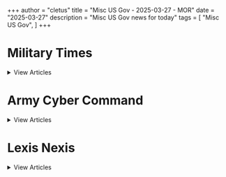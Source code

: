 +++ 
author = "cletus"
title = "Misc US Gov - 2025-03-27 - MOR"
date = "2025-03-27"
description = "Misc US Gov news for today"
tags = [
    "Misc US Gov",
]
+++

# Military Times

<details>
<summary>View Articles</summary>
<br>

<input type='checkbox' name='article_4345' value='https://www.militarytimes.com/smr/transition-guide/' /> 4345 - <a href='https://www.google.com/search?q=www.militarytimes.com+Transition+GuideOpens+in+new+window' target='_blank' rel='noopener noreferrer'>Search - </a> <a href='https://12ft.io/https://www.militarytimes.com/smr/transition-guide/' target='_blank' rel='noopener noreferrer'>Transition GuideOpens in new window</a><br>

<input type='checkbox' name='article_4346' value='https://www.militarytimes.com/smr/benefits-guide/' /> 4346 - <a href='https://www.google.com/search?q=www.militarytimes.com+Benefits+GuideOpens+in+new+window' target='_blank' rel='noopener noreferrer'>Search - </a> <a href='https://12ft.io/https://www.militarytimes.com/smr/benefits-guide/' target='_blank' rel='noopener noreferrer'>Benefits GuideOpens in new window</a><br>

<input type='checkbox' name='article_4347' value='https://www.militarytimes.com/off-duty/gearscout/' /> 4347 - <a href='https://www.google.com/search?q=www.militarytimes.com+Gear+ScoutOpens+in+new+window' target='_blank' rel='noopener noreferrer'>Search - </a> <a href='https://12ft.io/https://www.militarytimes.com/off-duty/gearscout/' target='_blank' rel='noopener noreferrer'>Gear ScoutOpens in new window</a><br>

<input type='checkbox' name='article_4348' value='https://www.militarytimes.com/m/military-times-rss-feeds/' /> 4348 - <a href='https://www.google.com/search?q=www.militarytimes.com+RSS+FeedsOpens+in+new+window' target='_blank' rel='noopener noreferrer'>Search - </a> <a href='https://12ft.io/https://www.militarytimes.com/m/military-times-rss-feeds/' target='_blank' rel='noopener noreferrer'>RSS FeedsOpens in new window</a><br>

</details>


# Army Cyber Command

<details>
<summary>View Articles</summary>
<br>

<input type='checkbox' name='article_4349' value='https://breakingdefense.com/tag/army-cyber-command/off-duty/movies-video-games' /> 4349 - <a href='https://www.google.com/search?q=breakingdefense.com+Military+Movies+%26+Video+Games' target='_blank' rel='noopener noreferrer'>Search - </a> <a href='https://12ft.io/https://breakingdefense.com/tag/army-cyber-command/off-duty/movies-video-games' target='_blank' rel='noopener noreferrer'>Military Movies & Video Games</a><br>

<input type='checkbox' name='article_4350' value='https://breakingdefense.com/tag/army-cyber-command/news/your-military/2025/03/26/4-us-soldiers-missing-from-training-area-in-lithuania/' /> 4350 - <a href='https://www.google.com/search?q=breakingdefense.com+Vehicle+of+missing+US+soldiers+in+Lithuania+found+submerged+in+water' target='_blank' rel='noopener noreferrer'>Search - </a> <a href='https://12ft.io/https://breakingdefense.com/tag/army-cyber-command/news/your-military/2025/03/26/4-us-soldiers-missing-from-training-area-in-lithuania/' target='_blank' rel='noopener noreferrer'>Vehicle of missing US soldiers in Lithuania found submerged in water</a><br>

<input type='checkbox' name='article_4351' value='https://breakingdefense.com/tag/army-cyber-command/news/pentagon-congress/2025/03/26/obviously-classified-experts-say-hegseth-chat-leaks-invited-danger/' /> 4351 - <a href='https://www.google.com/search?q=breakingdefense.com+%E2%80%98Obviously+classified%E2%80%99%3A+Experts+say+Hegseth+chat+leaks+invited+danger' target='_blank' rel='noopener noreferrer'>Search - </a> <a href='https://12ft.io/https://breakingdefense.com/tag/army-cyber-command/news/pentagon-congress/2025/03/26/obviously-classified-experts-say-hegseth-chat-leaks-invited-danger/' target='_blank' rel='noopener noreferrer'>‘Obviously classified’: Experts say Hegseth chat leaks invited danger</a><br>

<input type='checkbox' name='article_4352' value='https://breakingdefense.com/tag/army-cyber-command/veterans/2025/03/26/some-va-employees-overtime-pay-will-be-delayed-by-software-problems/' /> 4352 - <a href='https://www.google.com/search?q=breakingdefense.com+Some+VA+employees%E2%80%99+overtime+pay+will+be+delayed+by+software+problems' target='_blank' rel='noopener noreferrer'>Search - </a> <a href='https://12ft.io/https://breakingdefense.com/tag/army-cyber-command/veterans/2025/03/26/some-va-employees-overtime-pay-will-be-delayed-by-software-problems/' target='_blank' rel='noopener noreferrer'>Some VA employees’ overtime pay will be delayed by software problems</a><br>

<input type='checkbox' name='article_4353' value='https://breakingdefense.com/tag/army-cyber-command/pentagon/2025/03/26/in-the-wake-of-hegseths-software-memo-experts-eye-further-change/' /> 4353 - <a href='https://www.google.com/search?q=breakingdefense.com+In+the+wake+of+Hegseth%E2%80%99s+software+memo%2C+experts+eye+further+change' target='_blank' rel='noopener noreferrer'>Search - </a> <a href='https://12ft.io/https://breakingdefense.com/tag/army-cyber-command/pentagon/2025/03/26/in-the-wake-of-hegseths-software-memo-experts-eye-further-change/' target='_blank' rel='noopener noreferrer'>In the wake of Hegseth’s software memo, experts eye further change</a><br>

<input type='checkbox' name='article_4354' value='https://breakingdefense.com/tag/army-cyber-command/news/your-military/2025/03/25/lawmaker-aims-to-protect-troops-from-squatters/' /> 4354 - <a href='https://www.google.com/search?q=breakingdefense.com+Lawmaker+aims+to+protect+troops+from+squatters' target='_blank' rel='noopener noreferrer'>Search - </a> <a href='https://12ft.io/https://breakingdefense.com/tag/army-cyber-command/news/your-military/2025/03/25/lawmaker-aims-to-protect-troops-from-squatters/' target='_blank' rel='noopener noreferrer'>Lawmaker aims to protect troops from squatters</a><br>

<input type='checkbox' name='article_4355' value='https://breakingdefense.com/tag/army-cyber-command/off-duty/military-culture/2025/03/25/antwone-fisher-is-the-most-important-military-film-you-havent-seen/' /> 4355 - <a href='https://www.google.com/search?q=breakingdefense.com+%E2%80%98Antwone+Fisher%E2%80%99+is+the+most+important+military+film+you+haven%E2%80%99t+seen' target='_blank' rel='noopener noreferrer'>Search - </a> <a href='https://12ft.io/https://breakingdefense.com/tag/army-cyber-command/off-duty/military-culture/2025/03/25/antwone-fisher-is-the-most-important-military-film-you-havent-seen/' target='_blank' rel='noopener noreferrer'>‘Antwone Fisher’ is the most important military film you haven’t seen</a><br>

<input type='checkbox' name='article_4356' value='https://breakingdefense.com/tag/army-cyber-command/news/pentagon-congress/2025/03/25/us-allies-alarmed-by-leaked-group-chat-about-houthi-attack-plans/' /> 4356 - <a href='https://www.google.com/search?q=breakingdefense.com+US+allies+alarmed+by+leaked+group+chat+about+Houthi+attack+plans' target='_blank' rel='noopener noreferrer'>Search - </a> <a href='https://12ft.io/https://breakingdefense.com/tag/army-cyber-command/news/pentagon-congress/2025/03/25/us-allies-alarmed-by-leaked-group-chat-about-houthi-attack-plans/' target='_blank' rel='noopener noreferrer'>US allies alarmed by leaked group chat about Houthi attack plans</a><br>

<input type='checkbox' name='article_4357' value='https://breakingdefense.com/tag/army-cyber-command/news/pentagon-congress/2025/03/26/military-moves-are-improving-some-under-new-contract-general-claims/' /> 4357 - <a href='https://www.google.com/search?q=breakingdefense.com+Military+moves+are+improving+some+under+new+contract%2C+general+claims' target='_blank' rel='noopener noreferrer'>Search - </a> <a href='https://12ft.io/https://breakingdefense.com/tag/army-cyber-command/news/pentagon-congress/2025/03/26/military-moves-are-improving-some-under-new-contract-general-claims/' target='_blank' rel='noopener noreferrer'>Military moves are improving some under new contract, general claims</a><br>

<input type='checkbox' name='article_4358' value='https://breakingdefense.com/tag/army-cyber-command/veterans/military-history/2025/03/25/national-medal-of-honor-museum-opens-its-doors/' /> 4358 - <a href='https://www.google.com/search?q=breakingdefense.com+National+Medal+of+Honor+Museum+opens+its+doors' target='_blank' rel='noopener noreferrer'>Search - </a> <a href='https://12ft.io/https://breakingdefense.com/tag/army-cyber-command/veterans/military-history/2025/03/25/national-medal-of-honor-museum-opens-its-doors/' target='_blank' rel='noopener noreferrer'>National Medal of Honor Museum opens its doors</a><br>

<input type='checkbox' name='article_4359' value='https://breakingdefense.com/tag/army-cyber-command/news/pentagon-congress/2025/03/25/white-house-dod-deny-that-hegseth-leaked-military-secrets-in-chat-app/' /> 4359 - <a href='https://www.google.com/search?q=breakingdefense.com+White+House%2C+DOD+deny+that+Hegseth+leaked+military+secrets+in+chat+app' target='_blank' rel='noopener noreferrer'>Search - </a> <a href='https://12ft.io/https://breakingdefense.com/tag/army-cyber-command/news/pentagon-congress/2025/03/25/white-house-dod-deny-that-hegseth-leaked-military-secrets-in-chat-app/' target='_blank' rel='noopener noreferrer'>White House, DOD deny that Hegseth leaked military secrets in chat app</a><br>

<input type='checkbox' name='article_4360' value='https://breakingdefense.com/tag/army-cyber-command/military-benefits-guide/' /> 4360 - <a href='https://www.google.com/search?q=breakingdefense.com+Your+2024+Military+Times+Pay+and+Benefits+Guide' target='_blank' rel='noopener noreferrer'>Search - </a> <a href='https://12ft.io/https://breakingdefense.com/tag/army-cyber-command/military-benefits-guide/' target='_blank' rel='noopener noreferrer'>Your 2024 Military Times Pay and Benefits Guide</a><br>

<input type='checkbox' name='article_4361' value='https://breakingdefense.com/tag/army-cyber-command/pay-benefits/mil-money/2024/04/02/no-snakes-in-couches-what-to-know-for-a-smooth-pcs-move-in-2024/' /> 4361 - <a href='https://www.google.com/search?q=breakingdefense.com+What+to+know+for+a+smooth+PCS+move+in+2024' target='_blank' rel='noopener noreferrer'>Search - </a> <a href='https://12ft.io/https://breakingdefense.com/tag/army-cyber-command/pay-benefits/mil-money/2024/04/02/no-snakes-in-couches-what-to-know-for-a-smooth-pcs-move-in-2024/' target='_blank' rel='noopener noreferrer'>What to know for a smooth PCS move in 2024</a><br>

<input type='checkbox' name='article_4362' value='https://breakingdefense.com/tag/army-cyber-command/veterans/military-history/2025/03/24/wwii-podcast-sets-sights-on-stories-that-offer-lessons-for-future-wars/' /> 4362 - <a href='https://www.google.com/search?q=breakingdefense.com+WWII+podcast+sets+sights+on+stories+that+offer+lessons+for+future+wars' target='_blank' rel='noopener noreferrer'>Search - </a> <a href='https://12ft.io/https://breakingdefense.com/tag/army-cyber-command/veterans/military-history/2025/03/24/wwii-podcast-sets-sights-on-stories-that-offer-lessons-for-future-wars/' target='_blank' rel='noopener noreferrer'>WWII podcast sets sights on stories that offer lessons for future wars</a><br>

<input type='checkbox' name='article_4363' value='https://breakingdefense.com/tag/army-cyber-command/news/your-navy/2025/03/24/us-navy-reiterates-social-media-limits-for-sailors-and-marines/' /> 4363 - <a href='https://www.google.com/search?q=breakingdefense.com+US+Navy+reiterates+social+media+limits+for+sailors+and+Marines' target='_blank' rel='noopener noreferrer'>Search - </a> <a href='https://12ft.io/https://breakingdefense.com/tag/army-cyber-command/news/your-navy/2025/03/24/us-navy-reiterates-social-media-limits-for-sailors-and-marines/' target='_blank' rel='noopener noreferrer'>US Navy reiterates social media limits for sailors and Marines</a><br>

<input type='checkbox' name='article_4364' value='https://breakingdefense.com/tag/army-cyber-command/news/your-military/2025/03/21/child-care-teaching-positions-safe-from-dod-civilian-hiring-freeze/' /> 4364 - <a href='https://www.google.com/search?q=breakingdefense.com+Child+care%2C+teaching+positions+safe+from+DOD+civilian+hiring+freeze' target='_blank' rel='noopener noreferrer'>Search - </a> <a href='https://12ft.io/https://breakingdefense.com/tag/army-cyber-command/news/your-military/2025/03/21/child-care-teaching-positions-safe-from-dod-civilian-hiring-freeze/' target='_blank' rel='noopener noreferrer'>Child care, teaching positions safe from DOD civilian hiring freeze</a><br>

<input type='checkbox' name='article_4365' value='https://breakingdefense.com/tag/army-cyber-command/opinion/2025/03/20/the-armys-body-composition-policies-must-evolve/' /> 4365 - <a href='https://www.google.com/search?q=breakingdefense.com+The+Army%E2%80%99s+body+composition+policies+must+evolve' target='_blank' rel='noopener noreferrer'>Search - </a> <a href='https://12ft.io/https://breakingdefense.com/tag/army-cyber-command/opinion/2025/03/20/the-armys-body-composition-policies-must-evolve/' target='_blank' rel='noopener noreferrer'>The Army’s body composition policies must evolve</a><br>

<input type='checkbox' name='article_4366' value='https://breakingdefense.com/tag/army-cyber-command/opinion/commentary/2025/03/19/why-the-us-military-has-cared-about-climate-change-since-the-cold-war/' /> 4366 - <a href='https://www.google.com/search?q=breakingdefense.com+Why+the+US+military+has+cared+about+climate+change+since+the+Cold+War' target='_blank' rel='noopener noreferrer'>Search - </a> <a href='https://12ft.io/https://breakingdefense.com/tag/army-cyber-command/opinion/commentary/2025/03/19/why-the-us-military-has-cared-about-climate-change-since-the-cold-war/' target='_blank' rel='noopener noreferrer'>Why the US military has cared about climate change since the Cold War</a><br>

<input type='checkbox' name='article_4367' value='https://breakingdefense.com/tag/army-cyber-command/opinion/2025/03/19/joint-force-design-is-still-a-service-centric-mission/' /> 4367 - <a href='https://www.google.com/search?q=breakingdefense.com+Joint+force+design+is+still+a+service-centric+mission' target='_blank' rel='noopener noreferrer'>Search - </a> <a href='https://12ft.io/https://breakingdefense.com/tag/army-cyber-command/opinion/2025/03/19/joint-force-design-is-still-a-service-centric-mission/' target='_blank' rel='noopener noreferrer'>Joint force design is still a service-centric mission</a><br>

<input type='checkbox' name='article_4368' value='https://breakingdefense.com/tag/army-cyber-command/off-duty/military-culture/2025/03/18/the-last-of-us-part-ii-nails-combat-better-than-most-war-games/' /> 4368 - <a href='https://www.google.com/search?q=breakingdefense.com+%E2%80%98The+Last+of+Us+Part+II%E2%80%99+nails+combat+better+than+most+war+games' target='_blank' rel='noopener noreferrer'>Search - </a> <a href='https://12ft.io/https://breakingdefense.com/tag/army-cyber-command/off-duty/military-culture/2025/03/18/the-last-of-us-part-ii-nails-combat-better-than-most-war-games/' target='_blank' rel='noopener noreferrer'>‘The Last of Us Part II’ nails combat better than most war games</a><br>

<input type='checkbox' name='article_4369' value='https://breakingdefense.com/tag/army-cyber-command/news/your-military/2025/03/14/dod-schools-allowed-to-resume-athletic-events-this-weekend-after-pause/' /> 4369 - <a href='https://www.google.com/search?q=breakingdefense.com+DOD+schools+allowed+to+resume+athletic+events+this+weekend+after+pause' target='_blank' rel='noopener noreferrer'>Search - </a> <a href='https://12ft.io/https://breakingdefense.com/tag/army-cyber-command/news/your-military/2025/03/14/dod-schools-allowed-to-resume-athletic-events-this-weekend-after-pause/' target='_blank' rel='noopener noreferrer'>DOD schools allowed to resume athletic events this weekend after pause</a><br>

<input type='checkbox' name='article_4370' value='https://breakingdefense.com/tag/army-cyber-command/pay-benefits/military-benefits/health-care/2025/03/13/military-families-face-four-key-health-care-deadlines-by-march-31/' /> 4370 - <a href='https://www.google.com/search?q=breakingdefense.com+Military+families+face+four+key+health+care+deadlines+by+March+31' target='_blank' rel='noopener noreferrer'>Search - </a> <a href='https://12ft.io/https://breakingdefense.com/tag/army-cyber-command/pay-benefits/military-benefits/health-care/2025/03/13/military-families-face-four-key-health-care-deadlines-by-march-31/' target='_blank' rel='noopener noreferrer'>Military families face four key health care deadlines by March 31</a><br>

<input type='checkbox' name='article_4371' value='https://breakingdefense.com/tag/army-cyber-command/off-duty/military-culture/2024/12/06/life-of-pie-soldier-charged-with-loan-fraud-in-bakery-boondoggle/' /> 4371 - <a href='https://www.google.com/search?q=breakingdefense.com+Life+of+pie%3A+Soldier+charged+with+loan+fraud+in+bakery+boondoggle' target='_blank' rel='noopener noreferrer'>Search - </a> <a href='https://12ft.io/https://breakingdefense.com/tag/army-cyber-command/off-duty/military-culture/2024/12/06/life-of-pie-soldier-charged-with-loan-fraud-in-bakery-boondoggle/' target='_blank' rel='noopener noreferrer'>Life of pie: Soldier charged with loan fraud in bakery boondoggle</a><br>

<input type='checkbox' name='article_4372' value='https://breakingdefense.com/tag/army-cyber-command/news/your-military/2024/11/27/marine-lights-candles-for-romantic-hotel-surprise-sets-room-on-fire/' /> 4372 - <a href='https://www.google.com/search?q=breakingdefense.com+Marine+lights+candles+for+romantic+hotel+surprise%2C+sets+room+on+fire' target='_blank' rel='noopener noreferrer'>Search - </a> <a href='https://12ft.io/https://breakingdefense.com/tag/army-cyber-command/news/your-military/2024/11/27/marine-lights-candles-for-romantic-hotel-surprise-sets-room-on-fire/' target='_blank' rel='noopener noreferrer'>Marine lights candles for romantic hotel surprise, sets room on fire</a><br>

<input type='checkbox' name='article_4373' value='https://breakingdefense.com/tag/army-cyber-command/news/your-military/2024/09/26/did-a-us-f-22-shoot-down-a-ufo-photo-of-aerial-object-adds-to-mystery/' /> 4373 - <a href='https://www.google.com/search?q=breakingdefense.com+Did+a+US+F-22+shoot+down+a+UFO%3F+Photo+of+aerial+object+adds+to+mystery' target='_blank' rel='noopener noreferrer'>Search - </a> <a href='https://12ft.io/https://breakingdefense.com/tag/army-cyber-command/news/your-military/2024/09/26/did-a-us-f-22-shoot-down-a-ufo-photo-of-aerial-object-adds-to-mystery/' target='_blank' rel='noopener noreferrer'>Did a US F-22 shoot down a UFO? Photo of aerial object adds to mystery</a><br>

<input type='checkbox' name='article_4374' value='https://breakingdefense.com/tag/army-cyber-command/news/your-air-force/2024/08/14/air-force-falcons-unveil-glorious-afsoc-themed-football-unis/' /> 4374 - <a href='https://www.google.com/search?q=breakingdefense.com+Air+Force+Falcons+unveil+glorious+AFSOC-themed+football+unis' target='_blank' rel='noopener noreferrer'>Search - </a> <a href='https://12ft.io/https://breakingdefense.com/tag/army-cyber-command/news/your-air-force/2024/08/14/air-force-falcons-unveil-glorious-afsoc-themed-football-unis/' target='_blank' rel='noopener noreferrer'>Air Force Falcons unveil glorious AFSOC-themed football unis</a><br>

<input type='checkbox' name='article_4375' value='https://breakingdefense.com/tag/army-cyber-command/news/your-military/2024/07/11/meal-ready-to-bulk-pentagon-urged-to-add-creatine-to-mres/' /> 4375 - <a href='https://www.google.com/search?q=breakingdefense.com+Meal%2C+Ready-to-Bulk%3F+Pentagon+urged+to+add+creatine+to+MREs' target='_blank' rel='noopener noreferrer'>Search - </a> <a href='https://12ft.io/https://breakingdefense.com/tag/army-cyber-command/news/your-military/2024/07/11/meal-ready-to-bulk-pentagon-urged-to-add-creatine-to-mres/' target='_blank' rel='noopener noreferrer'>Meal, Ready-to-Bulk? Pentagon urged to add creatine to MREs</a><br>

<input type='checkbox' name='article_4376' value='https://breakingdefense.com/tag/army-cyber-command/news/your-navy/2024/06/07/good-lord-the-head-of-us-2nd-fleet-is-a-pt-stud/' /> 4376 - <a href='https://www.google.com/search?q=breakingdefense.com+Good+Lord%2C+the+head+of+U.S.+2nd+Fleet+is+a+PT+stud' target='_blank' rel='noopener noreferrer'>Search - </a> <a href='https://12ft.io/https://breakingdefense.com/tag/army-cyber-command/news/your-navy/2024/06/07/good-lord-the-head-of-us-2nd-fleet-is-a-pt-stud/' target='_blank' rel='noopener noreferrer'>Good Lord, the head of U.S. 2nd Fleet is a PT stud</a><br>

<input type='checkbox' name='article_4377' value='https://breakingdefense.com/tag/army-cyber-command/news/your-military/2024/06/06/a-personal-account-of-a-paratrooper-who-jumped-into-normandy-on-d-day/' /> 4377 - <a href='https://www.google.com/search?q=breakingdefense.com+A+personal+account+of+a+paratrooper+who+jumped+into+Normandy+on+D-Day' target='_blank' rel='noopener noreferrer'>Search - </a> <a href='https://12ft.io/https://breakingdefense.com/tag/army-cyber-command/news/your-military/2024/06/06/a-personal-account-of-a-paratrooper-who-jumped-into-normandy-on-d-day/' target='_blank' rel='noopener noreferrer'>A personal account of a paratrooper who jumped into Normandy on D-Day</a><br>

<input type='checkbox' name='article_4378' value='https://breakingdefense.com/tag/army-cyber-command/off-duty/military-culture/2024/02/22/chinese-jody-hit-with-jail-time-after-stealing-military-spouse/' /> 4378 - <a href='https://www.google.com/search?q=breakingdefense.com+Chinese+Jody+hit+with+jail+time+after+stealing+military+spouse' target='_blank' rel='noopener noreferrer'>Search - </a> <a href='https://12ft.io/https://breakingdefense.com/tag/army-cyber-command/off-duty/military-culture/2024/02/22/chinese-jody-hit-with-jail-time-after-stealing-military-spouse/' target='_blank' rel='noopener noreferrer'>Chinese Jody hit with jail time after stealing military spouse</a><br>

<input type='checkbox' name='article_4379' value='https://breakingdefense.com/tag/army-cyber-command/news/your-military/2024/02/20/chatgpt-val-sailor-claims-ai-helped-write-annual-performance-eval/' /> 4379 - <a href='https://www.google.com/search?q=breakingdefense.com+ChatGPT-val%3A+Sailor+claims+AI+helped+write+annual+performance+eval' target='_blank' rel='noopener noreferrer'>Search - </a> <a href='https://12ft.io/https://breakingdefense.com/tag/army-cyber-command/news/your-military/2024/02/20/chatgpt-val-sailor-claims-ai-helped-write-annual-performance-eval/' target='_blank' rel='noopener noreferrer'>ChatGPT-val: Sailor claims AI helped write annual performance eval</a><br>

<input type='checkbox' name='article_4380' value='https://breakingdefense.com/tag/army-cyber-command/off-duty/military-culture/2024/01/30/passenger-absolved-of-in-flight-bomb-hoax-that-prompted-f-18-response/' /> 4380 - <a href='https://www.google.com/search?q=breakingdefense.com+Passenger+absolved+of+in-flight+bomb+hoax+that+prompted+F-18+response' target='_blank' rel='noopener noreferrer'>Search - </a> <a href='https://12ft.io/https://breakingdefense.com/tag/army-cyber-command/off-duty/military-culture/2024/01/30/passenger-absolved-of-in-flight-bomb-hoax-that-prompted-f-18-response/' target='_blank' rel='noopener noreferrer'>Passenger absolved of in-flight bomb hoax that prompted F-18 response</a><br>

<input type='checkbox' name='article_4381' value='https://breakingdefense.com/tag/army-cyber-command/video/2025/03/21/whats-the-future-of-veterans-care-defense-news-weekly-full-episode-32125/' /> 4381 - <a href='https://www.google.com/search?q=breakingdefense.com+What%E2%80%99s+the+future+of+veterans+care%3F+%7C+Defense+News+Weekly+Full+Episode+3.21.25' target='_blank' rel='noopener noreferrer'>Search - </a> <a href='https://12ft.io/https://breakingdefense.com/tag/army-cyber-command/video/2025/03/21/whats-the-future-of-veterans-care-defense-news-weekly-full-episode-32125/' target='_blank' rel='noopener noreferrer'>What’s the future of veterans care? | Defense News Weekly Full Episode 3.21.25</a><br>

<input type='checkbox' name='article_4382' value='https://breakingdefense.com/tag/army-cyber-command/video/2025/03/21/in-times-of-change-how-should-the-va-move-ahead-an-expert-weighs-in/' /> 4382 - <a href='https://www.google.com/search?q=breakingdefense.com+In+times+of+change%2C+how+should+the+VA+move+ahead%3F+An+expert+weighs+in.' target='_blank' rel='noopener noreferrer'>Search - </a> <a href='https://12ft.io/https://breakingdefense.com/tag/army-cyber-command/video/2025/03/21/in-times-of-change-how-should-the-va-move-ahead-an-expert-weighs-in/' target='_blank' rel='noopener noreferrer'>In times of change, how should the VA move ahead? An expert weighs in.</a><br>

<input type='checkbox' name='article_4383' value='https://breakingdefense.com/tag/army-cyber-command/video/2025/03/21/long-term-care-for-vets-is-a-pressing-issue-how-should-it-change-going-forward/' /> 4383 - <a href='https://www.google.com/search?q=breakingdefense.com+Long-term+care+for+vets+is+a+pressing+issue+%E2%80%94+how+should+it+change+going+forward%3F' target='_blank' rel='noopener noreferrer'>Search - </a> <a href='https://12ft.io/https://breakingdefense.com/tag/army-cyber-command/video/2025/03/21/long-term-care-for-vets-is-a-pressing-issue-how-should-it-change-going-forward/' target='_blank' rel='noopener noreferrer'>Long-term care for vets is a pressing issue — how should it change going forward?</a><br>

<input type='checkbox' name='article_4384' value='https://breakingdefense.com/tag/army-cyber-command/video/2025/03/21/should-the-va-increase-its-budget-in-coming-years/' /> 4384 - <a href='https://www.google.com/search?q=breakingdefense.com+Should+the+VA+increase+its+budget+in+coming+years%3F' target='_blank' rel='noopener noreferrer'>Search - </a> <a href='https://12ft.io/https://breakingdefense.com/tag/army-cyber-command/video/2025/03/21/should-the-va-increase-its-budget-in-coming-years/' target='_blank' rel='noopener noreferrer'>Should the VA increase its budget in coming years?</a><br>

<input type='checkbox' name='article_4385' value='https://breakingdefense.com/tag/army-cyber-command/video/2025/03/14/despite-being-gravely-wounded-this-ranger-refused-to-leave-his-men-in-the-vietnamese-jungle/' /> 4385 - <a href='https://www.google.com/search?q=breakingdefense.com+Despite+being+gravely+wounded%2C+this+Ranger+refused+to+leave+his+men+in+the+Vietnamese+jungle' target='_blank' rel='noopener noreferrer'>Search - </a> <a href='https://12ft.io/https://breakingdefense.com/tag/army-cyber-command/video/2025/03/14/despite-being-gravely-wounded-this-ranger-refused-to-leave-his-men-in-the-vietnamese-jungle/' target='_blank' rel='noopener noreferrer'>Despite being gravely wounded, this Ranger refused to leave his men in the Vietnamese jungle</a><br>

<input type='checkbox' name='article_4386' value='https://breakingdefense.com/tag/army-cyber-command/video/2025/03/14/troops-quality-of-life-improvements-defense-news-weekly-full-episode-31525/' /> 4386 - <a href='https://www.google.com/search?q=breakingdefense.com+Troops%E2%80%99+quality+of+life+improvements%3F+%7C+Defense+News+Weekly+Full+Episode+3.15.25' target='_blank' rel='noopener noreferrer'>Search - </a> <a href='https://12ft.io/https://breakingdefense.com/tag/army-cyber-command/video/2025/03/14/troops-quality-of-life-improvements-defense-news-weekly-full-episode-31525/' target='_blank' rel='noopener noreferrer'>Troops’ quality of life improvements? | Defense News Weekly Full Episode 3.15.25</a><br>

<input type='checkbox' name='article_4387' value='https://breakingdefense.com/tag/army-cyber-command/pay-benefits/mil-money/2024/10/08/more-troops-are-moving-under-new-household-goods-shipment-program/' /> 4387 - <a href='https://www.google.com/search?q=breakingdefense.com+More+troops+are+moving+under+new+household+goods+shipment+program' target='_blank' rel='noopener noreferrer'>Search - </a> <a href='https://12ft.io/https://breakingdefense.com/tag/army-cyber-command/pay-benefits/mil-money/2024/10/08/more-troops-are-moving-under-new-household-goods-shipment-program/' target='_blank' rel='noopener noreferrer'>More troops are moving under new household goods shipment program</a><br>

<input type='checkbox' name='article_4388' value='https://breakingdefense.com/tag/army-cyber-command/news/your-navy/2024/10/08/have-you-served-in-the-red-sea-in-the-past-year-tell-us-about-it/' /> 4388 - <a href='https://www.google.com/search?q=breakingdefense.com+Have+you+served+in+the+Red+Sea+in+the+past+year%3F+Tell+us+about+it' target='_blank' rel='noopener noreferrer'>Search - </a> <a href='https://12ft.io/https://breakingdefense.com/tag/army-cyber-command/news/your-navy/2024/10/08/have-you-served-in-the-red-sea-in-the-past-year-tell-us-about-it/' target='_blank' rel='noopener noreferrer'>Have you served in the Red Sea in the past year? Tell us about it</a><br>

<input type='checkbox' name='article_4389' value='https://breakingdefense.com/tag/army-cyber-command/news/your-navy/2024/10/07/navy-identifies-truman-sailor-who-died-from-medical-emergency/' /> 4389 - <a href='https://www.google.com/search?q=breakingdefense.com+Navy+identifies+Truman+sailor+who+died+from+%E2%80%98medical+emergency%E2%80%99' target='_blank' rel='noopener noreferrer'>Search - </a> <a href='https://12ft.io/https://breakingdefense.com/tag/army-cyber-command/news/your-navy/2024/10/07/navy-identifies-truman-sailor-who-died-from-medical-emergency/' target='_blank' rel='noopener noreferrer'>Navy identifies Truman sailor who died from ‘medical emergency’</a><br>

<input type='checkbox' name='article_4390' value='https://breakingdefense.com/tag/army-cyber-command/news/pentagon-congress/2024/10/07/500-more-active-duty-troops-to-aid-hurricane-helene-relief-efforts/' /> 4390 - <a href='https://www.google.com/search?q=breakingdefense.com+500+more+active-duty+troops+to+aid+Hurricane+Helene+relief+efforts' target='_blank' rel='noopener noreferrer'>Search - </a> <a href='https://12ft.io/https://breakingdefense.com/tag/army-cyber-command/news/pentagon-congress/2024/10/07/500-more-active-duty-troops-to-aid-hurricane-helene-relief-efforts/' target='_blank' rel='noopener noreferrer'>500 more active-duty troops to aid Hurricane Helene relief efforts</a><br>

<input type='checkbox' name='article_4391' value='https://breakingdefense.com/tag/army-cyber-command/news/pentagon-congress/2024/10/04/navy-identifies-three-vessels-impacted-by-faulty-shipyard-weld-work/' /> 4391 - <a href='https://www.google.com/search?q=breakingdefense.com+Navy+identifies+three+vessels+impacted+by+faulty+shipyard+weld+work' target='_blank' rel='noopener noreferrer'>Search - </a> <a href='https://12ft.io/https://breakingdefense.com/tag/army-cyber-command/news/pentagon-congress/2024/10/04/navy-identifies-three-vessels-impacted-by-faulty-shipyard-weld-work/' target='_blank' rel='noopener noreferrer'>Navy identifies three vessels impacted by faulty shipyard weld work</a><br>

<input type='checkbox' name='article_4392' value='https://breakingdefense.com/tag/army-cyber-command/news/your-military/2024/10/04/vet-the-vote-recruits-nearly-160000-veterans-as-election-workers/' /> 4392 - <a href='https://www.google.com/search?q=breakingdefense.com+Vet+the+Vote+recruits+nearly+160%2C000+veterans+as+election+workers' target='_blank' rel='noopener noreferrer'>Search - </a> <a href='https://12ft.io/https://breakingdefense.com/tag/army-cyber-command/news/your-military/2024/10/04/vet-the-vote-recruits-nearly-160000-veterans-as-election-workers/' target='_blank' rel='noopener noreferrer'>Vet the Vote recruits nearly 160,000 veterans as election workers</a><br>

<input type='checkbox' name='article_4393' value='https://breakingdefense.com/tag/army-cyber-command/news/your-military/2024/10/03/trump-claims-dems-will-cheat-using-military-overseas-ballot-system/' /> 4393 - <a href='https://www.google.com/search?q=breakingdefense.com+Trump+claimed+that+Democrats+would+use+military+and+overseas+absentee+ballots+to+%27cheat%27+in+the+election%2C+but+experts+say+the+system+makes+that+nearly+impossible' target='_blank' rel='noopener noreferrer'>Search - </a> <a href='https://12ft.io/https://breakingdefense.com/tag/army-cyber-command/news/your-military/2024/10/03/trump-claims-dems-will-cheat-using-military-overseas-ballot-system/' target='_blank' rel='noopener noreferrer'>Trump claimed that Democrats would use military and overseas absentee ballots to 'cheat' in the election, but experts say the system makes that nearly impossible</a><br>

<input type='checkbox' name='article_4394' value='https://breakingdefense.com/tag/army-cyber-command/news/your-navy/2024/10/03/uss-oscar-austin-heads-to-spain-for-beefed-up-destroyer-presence/' /> 4394 - <a href='https://www.google.com/search?q=breakingdefense.com+USS+Oscar+Austin+heads+to+Spain+for+beefed+up+destroyer+presence' target='_blank' rel='noopener noreferrer'>Search - </a> <a href='https://12ft.io/https://breakingdefense.com/tag/army-cyber-command/news/your-navy/2024/10/03/uss-oscar-austin-heads-to-spain-for-beefed-up-destroyer-presence/' target='_blank' rel='noopener noreferrer'>USS Oscar Austin heads to Spain for beefed up destroyer presence</a><br>

<input type='checkbox' name='article_4395' value='https://breakingdefense.com/tag/army-cyber-command/news/your-navy/2024/10/03/watch-the-uss-bulkeley-help-shoot-down-irans-missile-attack-on-israel/' /> 4395 - <a href='https://www.google.com/search?q=breakingdefense.com+Watch+the+USS+Bulkeley+help+shoot+down+Iran%E2%80%99s+missile+attack+on+Israel' target='_blank' rel='noopener noreferrer'>Search - </a> <a href='https://12ft.io/https://breakingdefense.com/tag/army-cyber-command/news/your-navy/2024/10/03/watch-the-uss-bulkeley-help-shoot-down-irans-missile-attack-on-israel/' target='_blank' rel='noopener noreferrer'>Watch the USS Bulkeley help shoot down Iran’s missile attack on Israel</a><br>

<input type='checkbox' name='article_4396' value='https://breakingdefense.com/tag/army-cyber-command/news/your-navy/2024/10/02/navy-bounces-back-surpasses-recruiting-goals-for-fiscal-year-2024/' /> 4396 - <a href='https://www.google.com/search?q=breakingdefense.com+Navy+bounces+back%2C+surpasses+recruiting+goals+for+Fiscal+Year+2024' target='_blank' rel='noopener noreferrer'>Search - </a> <a href='https://12ft.io/https://breakingdefense.com/tag/army-cyber-command/news/your-navy/2024/10/02/navy-bounces-back-surpasses-recruiting-goals-for-fiscal-year-2024/' target='_blank' rel='noopener noreferrer'>Navy bounces back, surpasses recruiting goals for Fiscal Year 2024</a><br>

<input type='checkbox' name='article_4397' value='https://breakingdefense.com/tag/army-cyber-command/feature/SECDEFHegseth' /> 4397 - <a href='https://www.google.com/search?q=breakingdefense.com+SECRETARY+OF+DEFENSE+PETE+HEGSETH' target='_blank' rel='noopener noreferrer'>Search - </a> <a href='https://12ft.io/https://breakingdefense.com/tag/army-cyber-command/feature/SECDEFHegseth' target='_blank' rel='noopener noreferrer'>SECRETARY OF DEFENSE PETE HEGSETH</a><br>

<input type='checkbox' name='article_4398' value='https://breakingdefense.com/tag/army-cyber-command/portfolio/1704772/brett-anderson' /> 4398 - <a href='https://www.google.com/search?q=breakingdefense.com+Petty+Officer+3rd+Class+Brett+Anderson' target='_blank' rel='noopener noreferrer'>Search - </a> <a href='https://12ft.io/https://breakingdefense.com/tag/army-cyber-command/portfolio/1704772/brett-anderson' target='_blank' rel='noopener noreferrer'>Petty Officer 3rd Class Brett Anderson</a><br>

<input type='checkbox' name='article_4399' value='https://breakingdefense.com/tag/army-cyber-command/portfolio/1807399/cade-ellis' /> 4399 - <a href='https://www.google.com/search?q=breakingdefense.com+Airman+1st+Class+Cade+Ellis' target='_blank' rel='noopener noreferrer'>Search - </a> <a href='https://12ft.io/https://breakingdefense.com/tag/army-cyber-command/portfolio/1807399/cade-ellis' target='_blank' rel='noopener noreferrer'>Airman 1st Class Cade Ellis</a><br>

<input type='checkbox' name='article_4400' value='https://breakingdefense.com/tag/army-cyber-command/portfolio/1281349/john-bellino' /> 4400 - <a href='https://www.google.com/search?q=breakingdefense.com+Petty+Officer+1st+Class+John+Bellino' target='_blank' rel='noopener noreferrer'>Search - </a> <a href='https://12ft.io/https://breakingdefense.com/tag/army-cyber-command/portfolio/1281349/john-bellino' target='_blank' rel='noopener noreferrer'>Petty Officer 1st Class John Bellino</a><br>

<input type='checkbox' name='article_4401' value='https://breakingdefense.com/tag/army-cyber-command/portfolio/1130860/julie-avey' /> 4401 - <a href='https://www.google.com/search?q=breakingdefense.com+Senior+Master+Sgt.+Julie+Avey' target='_blank' rel='noopener noreferrer'>Search - </a> <a href='https://12ft.io/https://breakingdefense.com/tag/army-cyber-command/portfolio/1130860/julie-avey' target='_blank' rel='noopener noreferrer'>Senior Master Sgt. Julie Avey</a><br>

<input type='checkbox' name='article_4402' value='https://breakingdefense.com/tag/army-cyber-command/portfolio/1413220/yudy-palacios' /> 4402 - <a href='https://www.google.com/search?q=breakingdefense.com+Petty+Officer+1st+Class+Yudy+A+Palacios' target='_blank' rel='noopener noreferrer'>Search - </a> <a href='https://12ft.io/https://breakingdefense.com/tag/army-cyber-command/portfolio/1413220/yudy-palacios' target='_blank' rel='noopener noreferrer'>Petty Officer 1st Class Yudy A Palacios</a><br>

</details>


# Lexis Nexis

<details>
<summary>View Articles</summary>
<br>

<input type='checkbox' name='article_4403' value='https://www.lexisnexis.com/community/insights/legal/b/thought-leadership/posts/rupp-pfalzgraf-drives-10-increase-in-case-workload-by-adopting-lexis-ai' /> 4403 - <a href='https://www.google.com/search?q=www.lexisnexis.com+Rupp+Pfalzgraf+Drives+10%25+Increase+in+Case+Workload+by+Adopting+Lexis%2B+AI' target='_blank' rel='noopener noreferrer'>Search - </a> <a href='https://12ft.io/https://www.lexisnexis.com/community/insights/legal/b/thought-leadership/posts/rupp-pfalzgraf-drives-10-increase-in-case-workload-by-adopting-lexis-ai' target='_blank' rel='noopener noreferrer'>Rupp Pfalzgraf Drives 10% Increase in Case Workload by Adopting Lexis+ AI</a><br>

<input type='checkbox' name='article_4404' value='https://www.lexisnexis.com/community/insights/legal/b/practical-guidance/posts/insider-tips-for-engaging-boards-and-execs-strategic-briefing-hacks' /> 4404 - <a href='https://www.google.com/search?q=www.lexisnexis.com+Insider+Tips+for+Engaging+Boards+and+Execs%3A+Strategic+Briefing...' target='_blank' rel='noopener noreferrer'>Search - </a> <a href='https://12ft.io/https://www.lexisnexis.com/community/insights/legal/b/practical-guidance/posts/insider-tips-for-engaging-boards-and-execs-strategic-briefing-hacks' target='_blank' rel='noopener noreferrer'>Insider Tips for Engaging Boards and Execs: Strategic Briefing...</a><br>

<input type='checkbox' name='article_4405' value='https://www.lexisnexis.com/community/insights/legal/b/thought-leadership/posts/essential-strategies-for-in-house-counsel-navigating-upcoming-h-1b-visa-program-changes' /> 4405 - <a href='https://www.google.com/search?q=www.lexisnexis.com+Essential+Strategies+for+In-House+Counsel%3A+Navigating+Upcoming...' target='_blank' rel='noopener noreferrer'>Search - </a> <a href='https://12ft.io/https://www.lexisnexis.com/community/insights/legal/b/thought-leadership/posts/essential-strategies-for-in-house-counsel-navigating-upcoming-h-1b-visa-program-changes' target='_blank' rel='noopener noreferrer'>Essential Strategies for In-House Counsel: Navigating Upcoming...</a><br>

<input type='checkbox' name='article_4406' value='https://www.lexisnexis.com/community/insights/legal/b/thought-leadership/posts/5-things-litigators-should-look-for-in-a-legal-research-tool' /> 4406 - <a href='https://www.google.com/search?q=www.lexisnexis.com+5+Things+Litigators+Should+Look+for+in+a+Legal+Research+Tool' target='_blank' rel='noopener noreferrer'>Search - </a> <a href='https://12ft.io/https://www.lexisnexis.com/community/insights/legal/b/thought-leadership/posts/5-things-litigators-should-look-for-in-a-legal-research-tool' target='_blank' rel='noopener noreferrer'>5 Things Litigators Should Look for in a Legal Research Tool</a><br>

<input type='checkbox' name='article_4407' value='https://www.lexisnexis.com/community/insights/legal/b/product-announcement/posts/the-next-chapter-in-legal-tech-innovation-introducing-protege' /> 4407 - <a href='https://www.google.com/search?q=www.lexisnexis.com+The+Next+Chapter+in+Legal+Tech+Innovation%3A+Introducing+Prot%C3%A9g%C3%A9...' target='_blank' rel='noopener noreferrer'>Search - </a> <a href='https://12ft.io/https://www.lexisnexis.com/community/insights/legal/b/product-announcement/posts/the-next-chapter-in-legal-tech-innovation-introducing-protege' target='_blank' rel='noopener noreferrer'>The Next Chapter in Legal Tech Innovation: Introducing Protégé...</a><br>

<input type='checkbox' name='article_4408' value='https://www.lexisnexis.com/community/insights/legal/b/practical-guidance/posts/the-revival-of-the-robinson-patman-act' /> 4408 - <a href='https://www.google.com/search?q=www.lexisnexis.com+The+Revival+of+the+Robinson-Patman+Act' target='_blank' rel='noopener noreferrer'>Search - </a> <a href='https://12ft.io/https://www.lexisnexis.com/community/insights/legal/b/practical-guidance/posts/the-revival-of-the-robinson-patman-act' target='_blank' rel='noopener noreferrer'>The Revival of the Robinson-Patman Act</a><br>

<input type='checkbox' name='article_4409' value='https://www.lexisnexis.com/community/insights/legal/b/product-announcement/posts/introducing-labor-employment-arbitration-visuals-on-lexis' /> 4409 - <a href='https://www.google.com/search?q=www.lexisnexis.com+Introducing+Labor+%26+Employment+Arbitration+Visuals+on+Lexis%2B' target='_blank' rel='noopener noreferrer'>Search - </a> <a href='https://12ft.io/https://www.lexisnexis.com/community/insights/legal/b/product-announcement/posts/introducing-labor-employment-arbitration-visuals-on-lexis' target='_blank' rel='noopener noreferrer'>Introducing Labor & Employment Arbitration Visuals on Lexis+</a><br>

<input type='checkbox' name='article_4410' value='https://www.lexisnexis.com/community/insights/legal/b/product-features/posts/how-lexis-ai-delivers-hallucination-free-linked-legal-citations' /> 4410 - <a href='https://www.google.com/search?q=www.lexisnexis.com+How+Lexis%2B+AI+Delivers+%22Hallucination-Free%22+Linked...' target='_blank' rel='noopener noreferrer'>Search - </a> <a href='https://12ft.io/https://www.lexisnexis.com/community/insights/legal/b/product-features/posts/how-lexis-ai-delivers-hallucination-free-linked-legal-citations' target='_blank' rel='noopener noreferrer'>How Lexis+ AI Delivers "Hallucination-Free" Linked...</a><br>

<input type='checkbox' name='article_4411' value='https://www.lexisnexis.com/community/insights/legal/b/industry-awareness/posts/launch-of-lexisnexis-protege-for-lexis-ai-stirs-up-buzz-at-iltacon-2024' /> 4411 - <a href='https://www.google.com/search?q=www.lexisnexis.com+Launch+of+LexisNexis+Prot%C3%A9g%C3%A9+for+Lexis%2B+AI+Stirs+Up+Buzz+at+ILTACON+2024' target='_blank' rel='noopener noreferrer'>Search - </a> <a href='https://12ft.io/https://www.lexisnexis.com/community/insights/legal/b/industry-awareness/posts/launch-of-lexisnexis-protege-for-lexis-ai-stirs-up-buzz-at-iltacon-2024' target='_blank' rel='noopener noreferrer'>Launch of LexisNexis Protégé for Lexis+ AI Stirs Up Buzz at ILTACON 2024</a><br>

<input type='checkbox' name='article_4412' value='https://www.lexisnexis.com/community/insights/legal/b/product-features/posts/lexisnexis-counsellink-wins-contract-lifecycle-management-platform-of-the-year-in-2024-legaltech-breakthrough-awards-program' /> 4412 - <a href='https://www.google.com/search?q=www.lexisnexis.com+LexisNexis%C2%AE+CounselLink%2B%E2%84%A2+Wins+%22Contract+Lifecycle+Management...LexisNexis%C2%AE+CounselLink%2B%E2%84%A2+has+been+honored+with+the+prestigious+title+of+%22Contract+Lifecycle+Management+Platform+of+the+Year%22+in+the+2024+LegalTech+Breakthrough+Awards.+This+recognition...' target='_blank' rel='noopener noreferrer'>Search - </a> <a href='https://12ft.io/https://www.lexisnexis.com/community/insights/legal/b/product-features/posts/lexisnexis-counsellink-wins-contract-lifecycle-management-platform-of-the-year-in-2024-legaltech-breakthrough-awards-program' target='_blank' rel='noopener noreferrer'>LexisNexis® CounselLink+™ Wins "Contract Lifecycle Management...LexisNexis® CounselLink+™ has been honored with the prestigious title of "Contract Lifecycle Management Platform of the Year" in the 2024 LegalTech Breakthrough Awards. This recognition...</a><br>

<input type='checkbox' name='article_4413' value='https://www.lexisnexis.com/community/insights/legal/b/product-features/posts/create-first-drafts-of-legal-documents-in-minutes-by-answering-a-few-questions-from-lexis-automated-templates' /> 4413 - <a href='https://www.google.com/search?q=www.lexisnexis.com+Create+First+Drafts+of+Legal+Documents+in+Minutes+by+Answering...By%3A+LexisNexis+Practical+Guidance+%0A+Every+lawyer+has+experienced+the+frustration+of+managing+a+seemingly+endless+stream+of+legal+documents%2C+in+which+they+are+stuck+manually+drafting+one+document+at+a+time...' target='_blank' rel='noopener noreferrer'>Search - </a> <a href='https://12ft.io/https://www.lexisnexis.com/community/insights/legal/b/product-features/posts/create-first-drafts-of-legal-documents-in-minutes-by-answering-a-few-questions-from-lexis-automated-templates' target='_blank' rel='noopener noreferrer'>Create First Drafts of Legal Documents in Minutes by Answering...By: LexisNexis Practical Guidance 
 Every lawyer has experienced the frustration of managing a seemingly endless stream of legal documents, in which they are stuck manually drafting one document at a time...</a><br>

<input type='checkbox' name='article_4414' value='https://www.lexisnexis.com/community/insights/legal/b/product-features/posts/data-driven-insights-the-key-to-winning-cases' /> 4414 - <a href='https://www.google.com/search?q=www.lexisnexis.com+Data-Driven+Insights%3A+The+Key+to+Winning+CasesBy+Madison+Johnson%2C+Esq.+%7C+Marketing+Manager+%0A+Legal+analytics+has+now+become+table+stakes+for+litigation%2C+with+roughly+seven+in+10+legal+professionals+at+law+firms+of+various+sizes+using+them+in+2024...' target='_blank' rel='noopener noreferrer'>Search - </a> <a href='https://12ft.io/https://www.lexisnexis.com/community/insights/legal/b/product-features/posts/data-driven-insights-the-key-to-winning-cases' target='_blank' rel='noopener noreferrer'>Data-Driven Insights: The Key to Winning CasesBy Madison Johnson, Esq. | Marketing Manager 
 Legal analytics has now become table stakes for litigation, with roughly seven in 10 legal professionals at law firms of various sizes using them in 2024...</a><br>

<input type='checkbox' name='article_4415' value='https://www.lexisnexis.com/community/insights/legal/b/product-features/posts/5-ways-law-firms-will-benefit-from-lexisnexis-integration-with-infodash' /> 4415 - <a href='https://www.google.com/search?q=www.lexisnexis.com+5+Ways+Law+Firms+Will+Benefit+from+LexisNexis+Integration+with...By%3A+LexisNexis+%0A+An+important+collaboration+was+announced+this+month+that+represents+a+step+forward+in+legal+information+integration%2C+allowing+law+firms+to+leverage+external+data+more+effectively+alongside...' target='_blank' rel='noopener noreferrer'>Search - </a> <a href='https://12ft.io/https://www.lexisnexis.com/community/insights/legal/b/product-features/posts/5-ways-law-firms-will-benefit-from-lexisnexis-integration-with-infodash' target='_blank' rel='noopener noreferrer'>5 Ways Law Firms Will Benefit from LexisNexis Integration with...By: LexisNexis 
 An important collaboration was announced this month that represents a step forward in legal information integration, allowing law firms to leverage external data more effectively alongside...</a><br>

<input type='checkbox' name='article_4416' value='https://www.lexisnexis.com/community/insights/legal/b/product-features/posts/obtain-fast-insights-into-complex-legal-issues-with-legal-ai-summarization-tool' /> 4416 - <a href='https://www.google.com/search?q=www.lexisnexis.com+Obtain+Fast+Insights+into+Complex+Legal+Issues+with+Legal+AI...By%3A+Liz+Christman+%0A+The+practice+of+law+revolves+around+the+interpretation+of+complex+documents%2C+which+can+be+tedious+and+time-consuming.+But+what+if+there+was+a+tool+that+could+quickly+summarize+these...' target='_blank' rel='noopener noreferrer'>Search - </a> <a href='https://12ft.io/https://www.lexisnexis.com/community/insights/legal/b/product-features/posts/obtain-fast-insights-into-complex-legal-issues-with-legal-ai-summarization-tool' target='_blank' rel='noopener noreferrer'>Obtain Fast Insights into Complex Legal Issues with Legal AI...By: Liz Christman 
 The practice of law revolves around the interpretation of complex documents, which can be tedious and time-consuming. But what if there was a tool that could quickly summarize these...</a><br>

<input type='checkbox' name='article_4417' value='https://www.lexisnexis.com/community/insights/legal/b/product-features/posts/4-tips-for-improving-your-legal-searches-with-generative-engines' /> 4417 - <a href='https://www.google.com/search?q=www.lexisnexis.com+4+Tips+for+Improving+Your+Legal+Searches+with+Generative+Eng...By+Jennifer+Belz+%0A+The+emergence+of+generative+engines+%E2%80%94+a+new+wave+of+generative+artificial+intelligence+%28Gen+AI%29+%E2%80%94+is+poised+to+revolutionize+the+way+lawyers+approach+legal+research.+But...' target='_blank' rel='noopener noreferrer'>Search - </a> <a href='https://12ft.io/https://www.lexisnexis.com/community/insights/legal/b/product-features/posts/4-tips-for-improving-your-legal-searches-with-generative-engines' target='_blank' rel='noopener noreferrer'>4 Tips for Improving Your Legal Searches with Generative Eng...By Jennifer Belz 
 The emergence of generative engines — a new wave of generative artificial intelligence (Gen AI) — is poised to revolutionize the way lawyers approach legal research. But...</a><br>

<input type='checkbox' name='article_4418' value='https://www.lexisnexis.com/community/insights/legal/b/product-features/posts/how-to-extract-and-analyze-legal-documents-with-gen-ai' /> 4418 - <a href='https://www.google.com/search?q=www.lexisnexis.com+How+to+Extract+and+Analyze+Legal+Documents+with+Gen+AIBy+Jake+Nelson+%0A+Legal+professionals+continue+to+dive+into+the+brave+new+world+of+generative+artificial+intelligence+%28Gen+AI%29+to+explore+possible+use+cases+for+this+exciting+new+technology.+For+those+practicing...' target='_blank' rel='noopener noreferrer'>Search - </a> <a href='https://12ft.io/https://www.lexisnexis.com/community/insights/legal/b/product-features/posts/how-to-extract-and-analyze-legal-documents-with-gen-ai' target='_blank' rel='noopener noreferrer'>How to Extract and Analyze Legal Documents with Gen AIBy Jake Nelson 
 Legal professionals continue to dive into the brave new world of generative artificial intelligence (Gen AI) to explore possible use cases for this exciting new technology. For those practicing...</a><br>

<input type='checkbox' name='article_4419' value='https://www.lexisnexis.com/community/insights/legal/b/product-features/posts/how-lexis-ai-can-help-you-write-legal-memos-faster' /> 4419 - <a href='https://www.google.com/search?q=www.lexisnexis.com+How+Lexis%2B+AI+Can+Help+You+Write+Legal+Memos+FasterBy+Jake+Nelson+%0A+One+of+the+foundations+of+the+practice+of+law+is+the+legal+memorandum.+Legal+memos+provide+an+objective+summary+and+analysis+of+relevant+legal+principles%2C+statutes%2C+regulations%2C+case+law...' target='_blank' rel='noopener noreferrer'>Search - </a> <a href='https://12ft.io/https://www.lexisnexis.com/community/insights/legal/b/product-features/posts/how-lexis-ai-can-help-you-write-legal-memos-faster' target='_blank' rel='noopener noreferrer'>How Lexis+ AI Can Help You Write Legal Memos FasterBy Jake Nelson 
 One of the foundations of the practice of law is the legal memorandum. Legal memos provide an objective summary and analysis of relevant legal principles, statutes, regulations, case law...</a><br>

<input type='checkbox' name='article_4420' value='https://www.lexisnexis.com/community/insights/legal/b/product-features/posts/lexisnexis-rolls-out-free-access-to-lexis-ai-for-law-students' /> 4420 - <a href='https://www.google.com/search?q=www.lexisnexis.com+LexisNexis+Rolls+Out+Free+Access+To+Lexis%2B+AI+For+Law+Studen...By+Carolyn+Bach+%7C+Sr.+Manager%2C+Faculty+and+Knowledge+%26+Research+Program+%0A+A+recent+survey+of+law+school+librarians+and+legal+technology+professors+found+that+78%25+of+law+school+faculty+have+plans+to...' target='_blank' rel='noopener noreferrer'>Search - </a> <a href='https://12ft.io/https://www.lexisnexis.com/community/insights/legal/b/product-features/posts/lexisnexis-rolls-out-free-access-to-lexis-ai-for-law-students' target='_blank' rel='noopener noreferrer'>LexisNexis Rolls Out Free Access To Lexis+ AI For Law Studen...By Carolyn Bach | Sr. Manager, Faculty and Knowledge & Research Program 
 A recent survey of law school librarians and legal technology professors found that 78% of law school faculty have plans to...</a><br>

</details>

